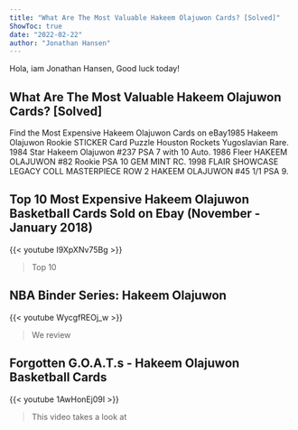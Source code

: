 ```yaml
---
title: "What Are The Most Valuable Hakeem Olajuwon Cards? [Solved]"
ShowToc: true 
date: "2022-02-22"
author: "Jonathan Hansen" 
---
```


Hola, iam Jonathan Hansen, Good luck today!
## What Are The Most Valuable Hakeem Olajuwon Cards? [Solved]
 Find the Most Expensive Hakeem Olajuwon Cards on eBay1985 Hakeem Olajuwon Rookie STICKER Card Puzzle Houston Rockets Yugoslavian Rare. 
 1984 Star Hakeem Olajuwon #237 PSA 7 with 10 Auto. 
 1986 Fleer HAKEEM OLAJUWON #82 Rookie PSA 10 GEM MINT RC. 
 1998 FLAIR SHOWCASE LEGACY COLL MASTERPIECE ROW 2 HAKEEM OLAJUWON #45 1/1 PSA 9.

## Top 10 Most Expensive Hakeem Olajuwon Basketball Cards Sold on Ebay (November - January 2018)
{{< youtube I9XpXNv75Bg >}}
>Top 10 

## NBA Binder Series: Hakeem Olajuwon
{{< youtube WycgfREOj_w >}}
>We review 

## Forgotten G.O.A.T.s - Hakeem Olajuwon Basketball Cards
{{< youtube 1AwHonEj09I >}}
>This video takes a look at 

